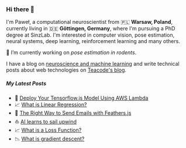 ### Hi there 👋

I'm Paweł, a computational neuroscientist from 🇵🇱 **Warsaw, Poland**, currently living in 🇩🇪 **Göttingen, Germany**, where I'm pursuing a PhD degree at SinzLab.
I'm interested in computer vision, pose estimation, neural systems, deep learning, reinforcement learning and many others.

🔭 I’m currently working on *pose estimation in rodents*.

I have a blog on [neuroscience and machine learning](https://ppierzc.github.io) and write technical posts about web technologies on [Teacode's blog](https://teacode.io/blog/).

##### My Latest Posts
- 🚀 [Deploy Your Tensorflow.js Model Using AWS Lambda
](https://teacode.io/blog/deploying-your-ml-model-using-aws-lambda)
- 📈 [What is Linear Regression?](https://ppierzc.github.io/linear-regression/)
- 📧 [The Right Way to Send Emails with Feathers.js](https://teacode.io/blog/the-right-way-to-send-emails-with-feathers-js)
- ⛵ [AI learns to sail upwind](https://ppierzc.github.io/ai-learns-to-sail-upwind/)
- 📈 [What is a Loss Function?](https://ppierzc.github.io/loss-functions-regression/)
- 📉 [What is gradient descent?](https://ppierzc.github.io/gradient-descent/)


<!--
**PPierzc/PPierzc** is a ✨ _special_ ✨ repository because its `README.md` (this file) appears on your GitHub profile.

Here are some ideas to get you started:

- 🔭 I’m currently working on ...
- 🌱 I’m currently learning ...
- 👯 I’m looking to collaborate on ...
- 🤔 I’m looking for help with ...
- 💬 Ask me about ...
- 📫 How to reach me: ...
- 😄 Pronouns: ...
- ⚡ Fun fact: ...
-->
